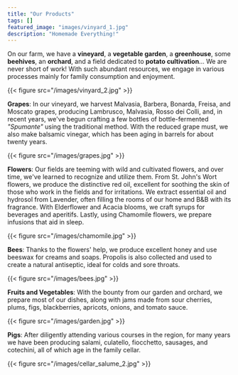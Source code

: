 ```yaml
---
title: "Our Products"
tags: []
featured_image: "images/vinyard_1.jpg"
description: "Homemade Everything!"
---
```


On our farm, we have a **vineyard**, a **vegetable garden**, a **greenhouse**,
some **beehives**, an **orchard**, and a field dedicated to **potato cultivation**...
We are never short of work! With such abundant resources, we engage in various
processes mainly for family consumption and enjoyment.

{{< figure src="/images/vinyard_2.jpg" >}}

**Grapes**: In our vineyard, we harvest Malvasia, Barbera, Bonarda, Freisa, and
Moscato grapes, producing Lambrusco, Malvasia, Rosso dei Colli, and, in recent
years, we've begun crafting a few bottles of bottle-fermented _"Spumante"_ using
the traditional method. With the reduced grape must, we also make balsamic vinegar,
which has been aging in barrels for about twenty years.

{{< figure src="/images/grapes.jpg" >}}

**Flowers**: Our fields are teeming with wild and cultivated flowers, and over time,
we've learned to recognize and utilize them. From St. John's Wort flowers, we
produce the distinctive red oil, excellent for soothing the skin of those who work
in the fields and for irritations. We extract essential oil and hydrosol from
Lavender, often filling the rooms of our home and B&B with its fragrance. With
Elderflower and Acacia blooms, we craft syrups for beverages and aperitifs.
Lastly, using Chamomile flowers, we prepare infusions that aid in sleep.

{{< figure src="/images/chamomile.jpg" >}}

**Bees**: Thanks to the flowers' help, we produce excellent honey and use
beeswax for creams and soaps. Propolis is also collected and used to create a
natural antiseptic, ideal for colds and sore throats.

{{< figure src="/images/bees.jpg" >}}

**Fruits and Vegetables**: With the bounty from our garden and orchard, we
prepare most of our dishes, along with jams made from sour cherries, plums,
figs, blackberries, apricots, onions, and tomato sauce.

{{< figure src="/images/garden.jpg" >}}

**Pigs**: After diligently attending various courses in the region, for many
years we have been producing salami, culatello, fiocchetto, sausages, and
cotechini, all of which age in the family cellar.

{{< figure src="/images/cellar_salume_2.jpg" >}}

